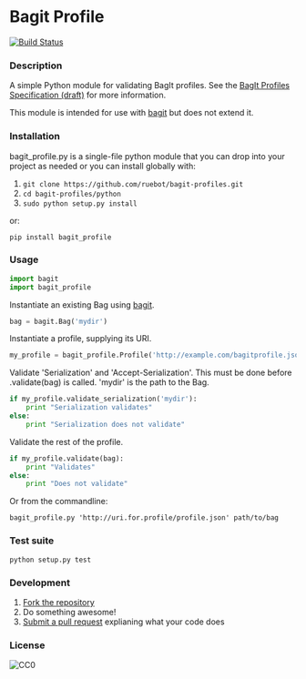 # Bagit Profile

[![Build Status](https://secure.travis-ci.org/ruebot/bagit-profiles-validator.png)](http://travis-ci.org/ruebot/bagit-profiles)

### Description

A simple Python module for validating BagIt profiles. See the [BagIt Profiles Specification (draft)](https://github.com/ruebot/bagit-profiles/blob/master/README.md) for more information.

This module is intended for use with [bagit](https://github.com/edsu/bagit) but does not extend it.

### Installation

bagit_profile.py is a single-file python module that you can drop into your project as needed or you can install globally with:

1. `git clone https://github.com/ruebot/bagit-profiles.git`
2. `cd bagit-profiles/python`
3. `sudo python setup.py install`

or:

```pip install bagit_profile```

### Usage

```python
import bagit
import bagit_profile
```

Instantiate an existing Bag using [bagit](https://github.com/edsu/bagit).
```python
bag = bagit.Bag('mydir')
```

Instantiate a profile, supplying its URI.
```python
my_profile = bagit_profile.Profile('http://example.com/bagitprofile.json')
```

Validate 'Serialization' and 'Accept-Serialization'. This must be done before .validate(bag) is called. 'mydir' is the path to the Bag.

```python
if my_profile.validate_serialization('mydir'):
    print "Serialization validates"
else:
    print "Serialization does not validate"
```

Validate the rest of the profile.

```python
if my_profile.validate(bag):
    print "Validates"
else:
    print "Does not validate"
```

Or from the commandline:

```bagit_profile.py 'http://uri.for.profile/profile.json' path/to/bag```

### Test suite

```python setup.py test```

### Development

1. [Fork the repository](https://help.github.com/articles/fork-a-repo)
2. Do something awesome!
3. [Submit a pull request](https://help.github.com/articles/creating-a-pull-request) explianing what your code does

### License

![CC0](http://i.creativecommons.org/p/zero/1.0/88x31.png "CC0")
